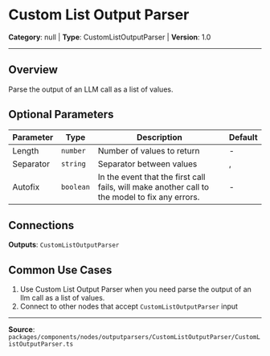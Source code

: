 # Custom List Output Parser

**Category**: null | **Type**: CustomListOutputParser | **Version**: 1.0

---

## Overview

Parse the output of an LLM call as a list of values.

## Optional Parameters

| Parameter | Type | Description | Default |
|-----------|------|-------------|---------|
| Length | `number` | Number of values to return | - |
| Separator | `string` | Separator between values | , |
| Autofix | `boolean` | In the event that the first call fails, will make another call to the model to fix any errors. | - |

## Connections

**Outputs**: `CustomListOutputParser`

## Common Use Cases

1. Use Custom List Output Parser when you need parse the output of an llm call as a list of values.
2. Connect to other nodes that accept `CustomListOutputParser` input

---

**Source**: `packages/components/nodes/outputparsers/CustomListOutputParser/CustomListOutputParser.ts`